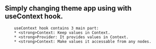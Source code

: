 ## Simply changing theme app using with useContext hook.

```
    useContext hook contains 3 main part:
    * <strong>Context: Keep values in Context.
    * <strong>Provider: It provides values in Context.
    * <strong>Context: Make values it accessable from any nodes.

```

